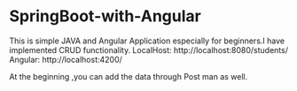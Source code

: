 # SpringBoot-with-Angular
This is simple JAVA and Angular Application especially for beginners.I have implemented CRUD functionality.
LocalHost: http://localhost:8080/students/
Angular: http://localhost:4200/

At the beginning ,you can add the data through Post man as well.
